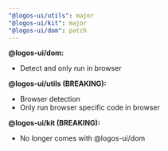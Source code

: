 ```yaml
---
"@logos-ui/utils": major
"@logos-ui/kit": major
"@logos-ui/dom": patch
---
```


**@logos-ui/dom:**
- Detect and only run in browser

**@logos-ui/utils (BREAKING):**
- Browser detection
- Only run browser specific code in browser

**@logos-ui/kit (BREAKING):**
- No longer comes with @logos-ui/dom
